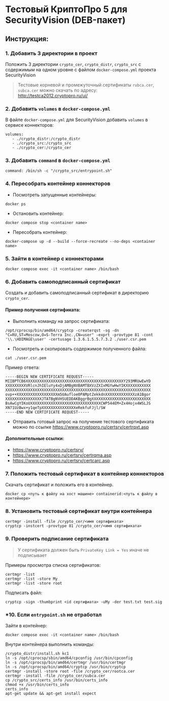 # Тестовый КриптоПро 5 для SecurityVision (DEB-пакет)

## Инструкция:

### 1. Добавить 3 директории в проект
Положить 3 директории `crypto_cer`, `crypto_distr`, `crypto_src` с содержимым на одном уровне с файлом `docker-compose.yml` проекта SecurityVision
> Тестовые корневой и промежуточный сертификаты `rubca.cer`, `subca.cer` можно скачать по адресу: http://testca2012.cryptopro.ru/ui/

### 2. Добавить `volumes` в `docker-compose.yml`
В файле `docker-compose.yml` для SecurityVision добавить `volumes` в сервисе коннекторов:
```docker
volumes:
   - ./crypto_distr:/crypto_distr
   - ./crypto_src:/crypto_src
   - ./crypto_cer:/crypto_cer
```
### 3. Добавить `command` в `docker-compose.yml`
```docker
command: /bin/sh -c "/crypto_src/entrypoint.sh"
```

### 4. Пересобрать контейнер коннекторов
- Посмотреть запущенные контейнеры:  
```shell
docker ps
```
- Остановить контейнер:  
```shell
docker compose stop <container name>
```
- Пересобрать контейнер:  
```shell
docker-compose up -d --build --force-recreate --no-deps <container name>
```

### 5. Зайти в контейнер с коннекторами
```shell
docker compose exec -it <container name> /bin/bash
```

### 6. Добавить самоподписанный сертификат
Создать и добавить самоподписанный сертификат в директорию `crypto_cer`.
#### Пример получения сертификата:
- Выполнить команду на запрос сертификата:
```shell
/opt/cprocsp/bin/amd64/cryptcp -createrqst -sg -dn "C=RU,ST=Moscow,O=S-Terra Inc.,CN=user" -exprt -provtype 81 -cont '\\.\HDIMAGE\user' -certusage 1.3.6.1.5.5.7.3.2 ./user.csr.pem
```
- Посмотреть и скопировать содержимое полученного файла:
```shell
cat ./user.csr.pem
```
Пример ответа:
```
-----BEGIN NEW CERTIFICATE REQUEST-----
MIIBPTCB6XXXXXXXXXXXXXXXXXXXXXXXXXXXXXXXXXXXXXXXXXXXY293MRUwEwYD
XXXXXXXXXVRlcnJhIEluYy4xDjAMBgNVBAMTBXVzZXIxMGYwHwYIKXXXXXXXXXXX
XXXXXXXXXXXXXXXXXXXXXXXXXXXXXXXXXXXXXXXXXXXXXXXXXXXXXXXXXXXXXXXX
ovp++XXXXXXXXXXXXXXXXXXm5UAufloe0PAMptZekkdnXXXXXXXXXXXXXzA1Bgor
XXXXXXXXXXXXXXXXJTATBgNVHSUEDDAKBggrBgXXXXXXXXXXXXXXXXXXXXXXXXXX
BsAwCgYIKoUXXXXXXXXXXXXXXXXXXXXXXXXXXXXXXXCWP544EM+Zx4Hojx4WSLJS
XN71UzBwx+y1qeTpXXXXXXXXXXXXXXXeRekfuFJjl/SW
-----END NEW CERTIFICATE REQUEST-----
```
- Отправить готовый запрос на получение тестового сертификата можно по ссылке https://www.cryptopro.ru/certsrv/certrqxt.asp
#### Дополнительные ссылки:
- https://www.cryptopro.ru/certsrv/
- https://www.cryptopro.ru/certsrv/certrqma.asp
- https://www.cryptopro.ru/certsrv/certcarc.asp

### 7. Положить тестовый сертификат в контейнер коннекторов
Скачать сертификат и положить его в контейнер.
```shell
docker cp <путь к файлу на хост машине> containerid:<путь к файлу в контейнере>
```

### 8. Установить тестовый сертификат внутри контейнера
```shell
certmgr -install -file /crypto_cer/<имя сертификата>
cryptcp -instcert -provtype 81 /crypto_cer/<имя сертификата>
```

### 9. Проверить подписание сертификата
> У сертификата должен быть `PrivateKey Link = Yes` иначе не подписывает

Примеры просмотра списка сертификатов:
```shell
certmgr -list
certmgr -list -store My
certmgr -list -store root
```
Подписать файл:
```shell
cryptcp -sign -thumbprint <id сертифиата> -uMy -der test.txt test.sig
```

### *10. Если `entrypoint.sh` не отработал
Зайти в контейнер:
````shell
docker compose exec -it <container name> /bin/bash
````
Внутри контейнера выполнить команды:
```shell
/crypto_distr/install.sh kc1
ln -s /opt/cprocsp/sbin/amd64/cpconfig /usr/bin/cpconfig
ln -s /opt/cprocsp/bin/amd64/certmgr /usr/bin/certmgr
ln -s /opt/cprocsp/bin/amd64/cryptcp /usr/bin/cryptcp
certmgr -install -store root -file /crypto_cer/rootca.cer
certmgr -install -file /crypto_cer/subca.cer
cp /crypto_src/certs_info /usr/bin/certs_info
chmod +x /usr/bin/certs_info
certs_info
apt-get update && apt-get install expect
```
